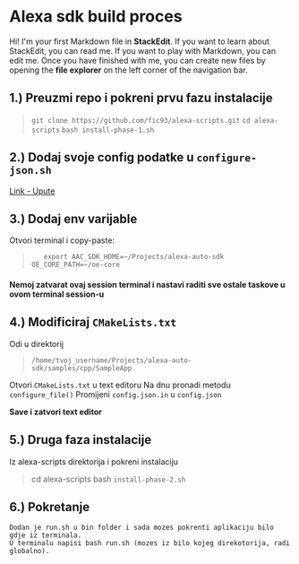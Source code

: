 # Alexa sdk build proces

Hi! I'm your first Markdown file in **StackEdit**. If you want to learn about StackEdit, you can read me. If you want to play with Markdown, you can edit me. Once you have finished with me, you can create new files by opening the **file explorer** on the left corner of the navigation bar.


## 1.) Preuzmi repo i pokreni prvu fazu instalacije

> `git clone https://github.com/fic93/alexa-scripts.git`
> `cd alexa-scripts`
> `bash install-phase-1.sh`




## 2.) Dodaj svoje config podatke u `configure-json.sh`

[Link - Upute](https://khan.github.io/KaTeX/)


## 3.) Dodaj env varijable

Otvori terminal i copy-paste:
>        export AAC_SDK_HOME=~/Projects/alexa-auto-sdk OE_CORE_PATH=~/oe-core

   #### Nemoj zatvarat ovaj session terminal i nastavi raditi sve ostale taskove u ovom terminal session-u
   
## 4.) Modificiraj `CMakeLists.txt`


 Odi u direktorij 
 > `/home/tvoj_username/Projects/alexa-auto-sdk/samples/cpp/SampleApp `   
 
 Otvori `CMakeLists.txt`  u text editoru
    Na dnu pronadi metodu `configure_file()`
    Promijeni `config.json.in` u `config.json`
    
   **Save i zatvori text editor**


## 5.) Druga faza instalacije

Iz alexa-scripts direktorija i pokreni instalaciju

> cd alexa-scripts 
> bash `install-phase-2.sh`

## 6.) Pokretanje

	Dodan je run.sh u bin folder i sada mozes pokrenti aplikaciju bilo gdje iz terminala.
    U terminalu napisi bash run.sh (mozes iz bilo kojeg direkotorija, radi globalno).



